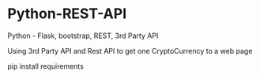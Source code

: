 # Python-REST-API
 Python - Flask, bootstrap, REST, 3rd Party API

Using 3rd Party API and Rest API to get one CryptoCurrency to a web page


pip install requirements

